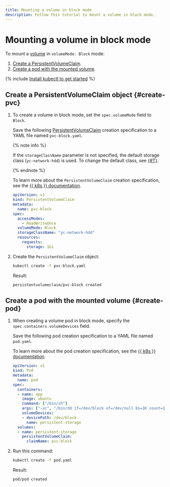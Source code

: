 ```yaml
---
title: Mounting a volume in block mode
description: Follow this tutorial to mount a volume in block mode.
---
```


# Mounting a volume in block mode


To mount a [volume](../../concepts/volume.md#block) in `volumeMode: Block` mode:
1. [Create a PersistentVolumeClaim](#create-pvc).
1. [Create a pod with the mounted volume](#create-pod).

{% include [Install kubectl to get started](../../../_includes/managed-kubernetes/kubectl-before-you-begin.md) %}

## Create a PersistentVolumeClaim object {#create-pvc}

1. To create a volume in block mode, set the `spec.volumeMode` field to `Block`.

   Save the following [PersistentVolumeClaim](dynamic-create-pv.md) creation specification to a YAML file named `pvc-block.yaml`.

   {% note info %}

   If the `storageClassName` parameter is not specified, the default storage class (`yc-network-hdd`) is used. To change the default class, see [{#T}](manage-storage-class.md#sc-default).

   {% endnote %}

   To learn more about the `PersistentVolumeClaim` creation specification, see the [{{ k8s }} documentation](https://kubernetes.io/docs/reference/kubernetes-api/config-and-storage-resources/persistent-volume-claim-v1/).

   ```yaml
   apiVersion: v1
   kind: PersistentVolumeClaim
   metadata:
     name: pvc-block
   spec:
     accessModes:
       - ReadWriteOnce
     volumeMode: Block
     storageClassName: "yc-network-hdd"
     resources:
       requests:
         storage: 1Gi
   ```

1. Create the `PersistentVolumeClaim` object:

   ```bash
   kubectl create -f pvc-block.yaml
   ```

   Result:

   ```bash
   persistentvolumeclaim/pvc-block created
   ```

## Create a pod with the mounted volume {#create-pod}

1. When creating a volume pod in block mode, specify the `spec.containers.volumeDevices` field.

   Save the following pod creation specification to a YAML file named `pod.yaml`.

   To learn more about the pod creation specification, see the [{{ k8s }} documentation](https://kubernetes.io/docs/reference/generated/kubernetes-api/v1.18/#pod-v1-core).

   ```yaml
   apiVersion: v1
   kind: Pod
   metadata:
     name: pod
   spec:
     containers:
     - name: app
       image: ubuntu
       command: ["/bin/sh"]
       args: ["-xc", "/bin/dd if=/dev/block of=/dev/null bs=1K count=10; /bin/sleep 3600"]
       volumeDevices:
       - devicePath: /dev/block
         name: persistent-storage
     volumes:
     - name: persistent-storage
       persistentVolumeClaim:
         claimName: pvc-block
   ```

1. Run this command:

   ```bash
   kubectl create -f pod.yaml
   ```

   Result:

   ```bash
   pod/pod created
   ```